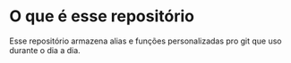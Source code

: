# O que é esse repositório

Esse repositório armazena alias e funções personalizadas pro git que uso durante o dia a dia.
